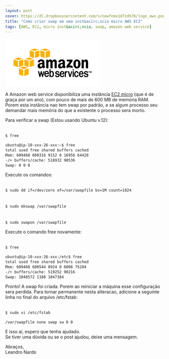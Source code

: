 ```yaml
--- 
layout: post
cover: https://dl.dropboxusercontent.com/s/nowfnmx1d7zdh76/logo_aws.png
title: "Como criar swap em uma inst&acirc;ncia micro AWS EC2"
tags: [AWS, EC2, micro inst&acirc;ncia, swap, amazon web service]
---
```


![AWS](/images/logo_aws.png)

A Amazon web service disponibiliza uma inst&acirc;ncia [EC2 micro](http://aws.amazon.com/pt/ec2/) (que &eacute; de gra&ccedil;a por um ano), com pouco de mais de 600 MB de mem&oacute;ria RAM.  Porem esta inst&acirc;ncia nao tem swap por padr&atilde;o, e se algum processo seu demandar mais mem&oacute;ria do que a existente o processo sera morto.

Para verificar a swap (Estou usando Ubuntu v.12):

<code>
$ free
</code>

	ubuntu@ip-10-xxx-26-xxx:~$ free
	total used free shared buffers cached
	Mem: 609468 600316 9152 0 16956 64428
	-/+ buffers/cache: 518932 90536
	Swap: 0 0 0

Execute os comandos:
<br/>

<code>
$ sudo dd if=/dev/zero of=/var/swapfile bs=1M count=1024
</code>

<br/>

<code>
$ sudo mkswap /var/swapfile
</code>

<br/>

<code>
$ sudo swapon /var/swapfile
</code>

Execute o comando free novamente:

<code>
$ free
</code>

	ubuntu@ip-10-xxx-26-xxx:/etc$ free
	total used free shared buffers cached
	Mem: 609468 600544 8924 0 6008 75284
	-/+ buffers/cache: 519252 90216
	Swap: 1048572 1188 1047384

Pronto! A swap foi criada. Porem ao reiniciar a m&aacute;quina esse configura&ccedil;&atilde;o sera perdida. Para tornar permanente nesta alteracao, adicione a seguinte linha no final do arquivo /etc/fstab:

<code>
$ sudo vi /etc/fstab
</code>


	/var/swapfile none swap sw 0 0

E isso ai, espero que tenha ajudado.<br/>
Se tiver uma d&uacute;vida ou se o post ajudou, deixe uma mensagem.

Abra&ccedil;os,<br/>
Leandro Nardo
